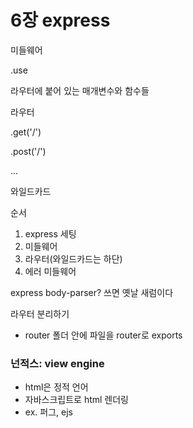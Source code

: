 # 6장 express



미들웨어

.use

라우터에 붙어 있는 매개변수와 함수들

라우터

.get('/')

.post('/')

...

와일드카드



순서

1. express 세팅
2. 미들웨어
3. 라우터(와일드카드는 하단)
4. 에러 미들웨어



express body-parser? 쓰면 옛날 새럼이다



라우터 분리하기

- router 폴더 안에 파일을 router로 exports



### 넌적스: view engine

- html은 정적 언어
- 자바스크립트로 html 렌더링
- ex. 퍼그, ejs